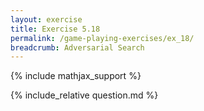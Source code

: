 ```yaml
---
layout: exercise
title: Exercise 5.18
permalink: /game-playing-exercises/ex_18/
breadcrumb: Adversarial Search
---
```


{% include mathjax_support %}

<div><i class="arrow-up loader" data-chapter="game-playing-exercises" data-exercise="ex_18" data-rating="0"></i></div>
{% include_relative question.md %}
